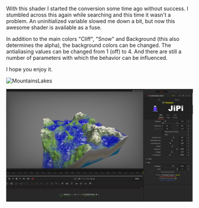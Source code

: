 

<!-- +++ DO NOT REMOVE THIS COMMENT +++ DO NOT ADD OR EDIT ANY TEXT BEFORE THIS LINE +++ IT WOULD BE A REALLY BAD IDEA +++ -->

With this shader I started the conversion some time ago without success. I stumbled across this again while searching and this time it wasn't a problem. An uninitialized variable slowed me down a bit, but now this awesome shader is available as a fuse.

In addition to the main colors "Cliff", "Snow" and Background (this also determines the alpha), the background colors can be changed. The antialiasing values can be changed from 1 (off) to 4. And there are still a number of parameters with which the behavior can be influenced.

I hope you enjoy it.

![MountainsLakes](https://user-images.githubusercontent.com/78935215/187472791-ae84973b-10e9-4945-8b45-2ea661b12b0a.gif)


[![Thumbnail](MountainsLakes_screenshot.png)](https://www.shadertoy.com/view/7tSSDD "View on Shadertoy.com")

<!-- +++ DO NOT REMOVE THIS COMMENT +++ DO NOT EDIT ANY TEXT THAT COMES AFTER THIS LINE +++ TRUST ME: JUST DON'T DO IT +++ -->

